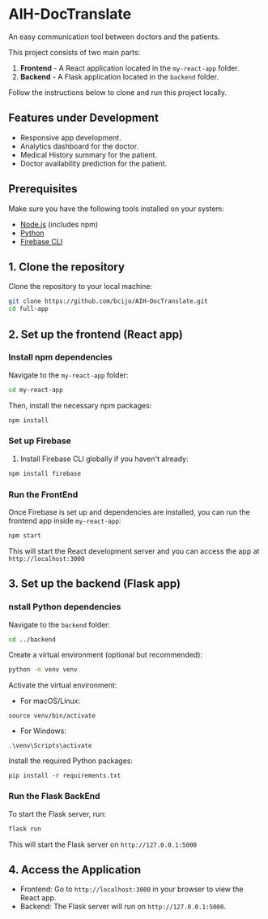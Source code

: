 # AIH-DocTranslate
An easy communication tool between doctors and the patients.

This project consists of two main parts:
1. **Frontend** - A React application located in the `my-react-app` folder.
2. **Backend** - A Flask application located in the `backend` folder.

Follow the instructions below to clone and run this project locally.

## Features under Development

- Responsive app development.
- Analytics dashboard for the doctor.
- Medical History summary for the patient.
- Doctor availability prediction for the patient.

## Prerequisites

Make sure you have the following tools installed on your system:

- [Node.js](https://nodejs.org/) (includes npm)
- [Python](https://www.python.org/)
- [Firebase CLI](https://firebase.google.com/docs/cli)

## 1. Clone the repository

Clone the repository to your local machine:

```bash
git clone https://github.com/bcijo/AIH-DocTranslate.git
cd full-app
```

## 2. Set up the frontend (React app)

### Install npm dependencies
Navigate to the `my-react-app` folder: 

```bash
cd my-react-app
```

Then, install the necessary npm packages:
```bash
npm install
```

### Set up Firebase

1. Install Firebase CLI globally if you haven't already:
```bash
npm install firebase
```

### Run the FrontEnd

Once Firebase is set up and dependencies are installed, you can run the frontend app inside `my-react-app`:
```bash
npm start
```

This will start the React development server and you can access the app at `http://localhost:3000`

## 3. Set up the backend (Flask app)

### nstall Python dependencies

Navigate to the `backend` folder:
```bash
cd ../backend
```

Create a virtual environment (optional but recommended):
```bash
python -m venv venv
```

Activate the virtual environment:

- For macOS/Linux:
```
source venv/bin/activate
```

- For Windows:
```
.\venv\Scripts\activate
```

Install the required Python packages:
```
pip install -r requirements.txt
```

### Run the Flask BackEnd

To start the Flask server, run:

```bash
flask run
```

This will start the Flask server on `http://127.0.0.1:5000`

## 4. Access the Application 
- Frontend: Go to `http://localhost:3000` in your browser to view the React app. 
- Backend: The Flask server will run on `http://127.0.0.1:5000`.
